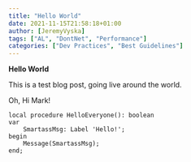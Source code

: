 ```yaml
---
title: "Hello World"
date: 2021-11-15T21:58:18+01:00
author: [JeremyVyska]
tags: ["AL", "DontNet", "Performance"]
categories: ["Dev Practices", "Best Guidelines"]
---
```


**Hello World**

This is a test blog post, going live around the world.

Oh, Hi Mark!

```AL
local procedure HelloEveryone(): boolean
var
    SmartassMsg: Label 'Hello!';
begin
    Message(SmartassMsg);
end;
```